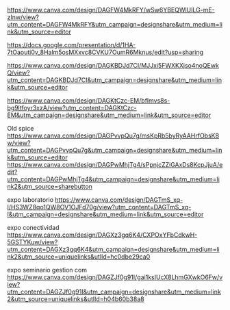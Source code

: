 https://www.canva.com/design/DAGFW4MkRFY/wSw6YBEQWlUILG-mE-zInw/view?utm_content=DAGFW4MkRFY&utm_campaign=designshare&utm_medium=link&utm_source=editor

https://docs.google.com/presentation/d/1HA-7tOaouti0v_8Halm5osMXxvc8CVKU7OumR6Mknus/edit?usp=sharing

https://www.canva.com/design/DAGKBDJd7CI/MJJxi5FWXKXjso4noQEwkQ/view?utm_content=DAGKBDJd7CI&utm_campaign=designshare&utm_medium=link&utm_source=editor

https://www.canva.com/design/DAGKtCzc-EM/bflmvs8s-bg9ltfoyr3xzA/view?utm_content=DAGKtCzc-EM&utm_campaign=designshare&utm_medium=link&utm_source=editor

Old spice https://www.canva.com/design/DAGPvvpQu7g/msKpRb5byRyAAHrfObsK8w/view?utm_content=DAGPvvpQu7g&utm_campaign=designshare&utm_medium=link&utm_source=editor
https://www.canva.com/design/DAGPwMhjTg4/sPpnjcZZiGAxDs8KcpJjuA/edit?utm_content=DAGPwMhjTg4&utm_campaign=designshare&utm_medium=link2&utm_source=sharebutton

expo laboratorio 
https://www.canva.com/design/DAGTmS_xq-I/HS3WZ8qo1QW8OV1OJFd70g/view?utm_content=DAGTmS_xq-I&utm_campaign=designshare&utm_medium=link&utm_source=editor

expo conectividad 
https://www.canva.com/design/DAGXz3gq6K4/CXPOxYFbCdkwH-5GSTYKuw/view?utm_content=DAGXz3gq6K4&utm_campaign=designshare&utm_medium=link2&utm_source=uniquelinks&utlId=hc0dbe29ca0

expo seminario gestion com 
https://www.canva.com/design/DAGZJf0g91I/gai1ksIUcX8LhmGXwkO6Fw/view?utm_content=DAGZJf0g91I&utm_campaign=designshare&utm_medium=link2&utm_source=uniquelinks&utlId=h04b60b38a8
